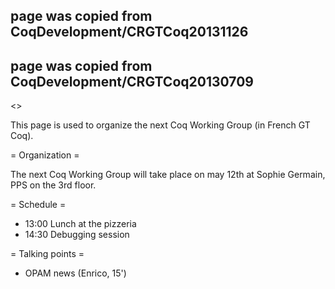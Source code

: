 ## page was copied from CoqDevelopment/CRGTCoq20131126
## page was copied from CoqDevelopment/CRGTCoq20130709
<<TableOfContents>>

This page is used to organize the next Coq Working Group (in French GT Coq).

= Organization =

The next Coq Working Group will take place on may 12th at
Sophie Germain, PPS on the 3rd floor. 

= Schedule =

 * 13:00 Lunch at the pizzeria
 * 14:30 Debugging session

= Talking points =

 * OPAM news (Enrico, 15')
